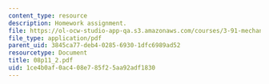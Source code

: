 ```yaml
---
content_type: resource
description: Homework assignment.
file: https://ol-ocw-studio-app-qa.s3.amazonaws.com/courses/3-91-mechanical-behavior-of-plastics-spring-2007/1ce4b0af0ac408e785f25aa92adf1830_08p11_2.pdf
file_type: application/pdf
parent_uid: 3845ca77-deb4-0285-6930-1dfc6989ad52
resourcetype: Document
title: 08p11_2.pdf
uid: 1ce4b0af-0ac4-08e7-85f2-5aa92adf1830
---
```

